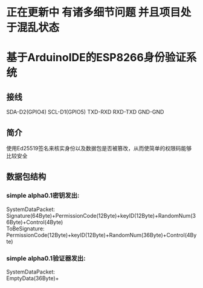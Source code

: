 # 正在更新中 有诸多细节问题 并且项目处于混乱状态
# 基于ArduinoIDE的ESP8266身份验证系统
## 接线
SDA-D2(GPIO4)
SCL-D1(GPIO5)
TXD-RXD
RXD-TXD
GND-GND
## 简介
使用Ed25519签名来核实身份以及数据包是否被篡改，从而使简单的权限码能够比较安全
## 数据包结构
### simple alpha0.1密钥发出:
SystemDataPacket:  
Signature(64Byte)+PermissionCode(12Byte)+keyID(12Byte)+RandomNum(36Byte)+Control(4Byte)  
ToBeSignature:  
PermissionCode(12Byte)+keyID(12Byte)+RandomNum(36Byte)+Control(4Byte)
### simple alpha0.1验证器发出:
SystemDataPacket:  
EmptyData(36Byte)+
